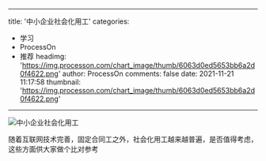 
---
title: '中小企业社会化用工'
categories: 
 - 学习
 - ProcessOn
 - 推荐
headimg: 'https://img.processon.com/chart_image/thumb/6063d0ed5653bb6a2d0f4622.png'
author: ProcessOn
comments: false
date: 2021-11-21 11:17:58
thumbnail: 'https://img.processon.com/chart_image/thumb/6063d0ed5653bb6a2d0f4622.png'
---

<div>   
<img class="thumb" alt="中小企业社会化用工" src="https://img.processon.com/chart_image/thumb/6063d0ed5653bb6a2d0f4622.png" referrerpolicy="no-referrer">
<p>随着互联网技术完善，固定合同工之外，社会化用工越来越普遍，是否值得考虑，这些方面供大家做个比对参考</p>  
</div>
            